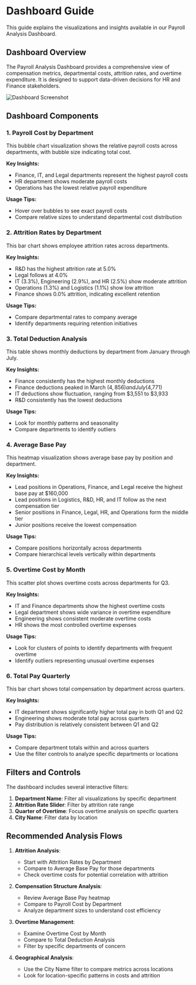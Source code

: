 # Dashboard Guide

This guide explains the visualizations and insights available in our Payroll Analysis Dashboard.

## Dashboard Overview

The Payroll Analysis Dashboard provides a comprehensive view of compensation metrics, departmental costs, attrition rates, and overtime expenditure. It is designed to support data-driven decisions for HR and Finance stakeholders.

![Dashboard Screenshot](../Dashboard/screenshots/main_dashboard.png)

## Dashboard Components

### 1. Payroll Cost by Department

This bubble chart visualization shows the relative payroll costs across departments, with bubble size indicating total cost.

**Key Insights:**
- Finance, IT, and Legal departments represent the highest payroll costs
- HR department shows moderate payroll costs
- Operations has the lowest relative payroll expenditure

**Usage Tips:**
- Hover over bubbles to see exact payroll costs
- Compare relative sizes to understand departmental cost distribution

### 2. Attrition Rates by Department

This bar chart shows employee attrition rates across departments.

**Key Insights:**
- R&D has the highest attrition rate at 5.0%
- Legal follows at 4.0%
- IT (3.3%), Engineering (2.9%), and HR (2.5%) show moderate attrition
- Operations (1.3%) and Logistics (1.1%) show low attrition
- Finance shows 0.0% attrition, indicating excellent retention

**Usage Tips:**
- Compare departmental rates to company average
- Identify departments requiring retention initiatives

### 3. Total Deduction Analysis

This table shows monthly deductions by department from January through July.

**Key Insights:**
- Finance consistently has the highest monthly deductions
- Finance deductions peaked in March ($4,856) and July ($4,771)
- IT deductions show fluctuation, ranging from $3,551 to $3,933
- R&D consistently has the lowest deductions

**Usage Tips:**
- Look for monthly patterns and seasonality
- Compare departments to identify outliers

### 4. Average Base Pay

This heatmap visualization shows average base pay by position and department.

**Key Insights:**
- Lead positions in Operations, Finance, and Legal receive the highest base pay at $160,000
- Lead positions in Logistics, R&D, HR, and IT follow as the next compensation tier
- Senior positions in Finance, Legal, HR, and Operations form the middle tier
- Junior positions receive the lowest compensation

**Usage Tips:**
- Compare positions horizontally across departments
- Compare hierarchical levels vertically within departments

### 5. Overtime Cost by Month

This scatter plot shows overtime costs across departments for Q3.

**Key Insights:**
- IT and Finance departments show the highest overtime costs
- Legal department shows wide variance in overtime expenditure
- Engineering shows consistent moderate overtime costs
- HR shows the most controlled overtime expenses

**Usage Tips:**
- Look for clusters of points to identify departments with frequent overtime
- Identify outliers representing unusual overtime expenses

### 6. Total Pay Quarterly

This bar chart shows total compensation by department across quarters.

**Key Insights:**
- IT department shows significantly higher total pay in both Q1 and Q2
- Engineering shows moderate total pay across quarters
- Pay distribution is relatively consistent between Q1 and Q2

**Usage Tips:**
- Compare department totals within and across quarters
- Use the filter controls to analyze specific departments or locations

## Filters and Controls

The dashboard includes several interactive filters:

1. **Department Name**: Filter all visualizations by specific department
2. **Attrition Rate Slider**: Filter by attrition rate range
3. **Quarter of Overtime**: Focus overtime analysis on specific quarters
4. **City Name**: Filter data by location

## Recommended Analysis Flows

1. **Attrition Analysis**:
   - Start with Attrition Rates by Department
   - Compare to Average Base Pay for those departments
   - Check overtime costs for potential correlation with attrition

2. **Compensation Structure Analysis**:
   - Review Average Base Pay heatmap
   - Compare to Payroll Cost by Department
   - Analyze department sizes to understand cost efficiency

3. **Overtime Management**:
   - Examine Overtime Cost by Month
   - Compare to Total Deduction Analysis
   - Filter by specific departments of concern

4. **Geographical Analysis**:
   - Use the City Name filter to compare metrics across locations
   - Look for location-specific patterns in costs and attrition
